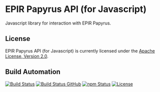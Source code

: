 # EPIR Papyrus API (for Javascript)

Javascript library for interaction with EPIR Papyrus.

## License

EPIR Papyrus API (for Javascript) is currently licensed under the [Apache License, Version 2.0](http://www.apache.org/licenses/).

## Build Automation

[![Build Status](https://travis-ci.com/ripe-tech/epir-papyrus-api-js.svg?branch=master)](https://travis-ci.com/ripe-tech/epir-papyrus-api-js)
[![Build Status GitHub](https://github.com/ripe-tech/epir-papyrus-api-js/workflows/Main%20Workflow/badge.svg)](https://github.com/ripe-tech/epir-papyrus-api-js/actions)
[![npm Status](https://img.shields.io/npm/v/epir-papyrus-api.svg)](https://www.npmjs.com/package/epir-papyrus-api)
[![License](https://img.shields.io/badge/license-Apache%202.0-blue.svg)](https://www.apache.org/licenses/)
